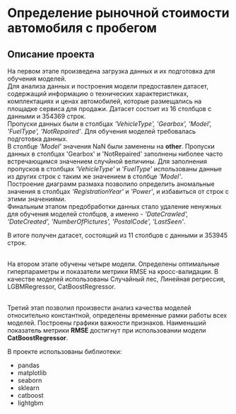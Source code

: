 # Определение рыночной стоимости автомобиля с пробегом
## Описание проекта

На первом этапе произведена загрузка данных и их подготовка для обучения моделей.
<br>Для анализа данных и построения модели предоставлен датасет, содержащий информацию о технических характеристиках, комплектациях и ценах автомобилей, которые размещались на площадке сервиса для продажи. Датасет состоит из 16 столбцов с данными и 354369 строк.
<br>Пропуски данных были в столбцах *'VehicleType', 'Gearbox', 'Model', 'FuelType', 'NotRepaired'*. Для обучения моделей требовалась подготовка данных.
<br>В столбце *'Model'* значения NaN были заменены на **other**. Пропуски данных в столбцах 'Gearbox' и 'NotRepaired' заполнены ниболее часто встречающимся значением случйной величины. Для заполнения пропусков в столбцах *'VehicleType'* и *'FuelType'* использованы данные из других строк с таким же значением в столбце *'Model'*.
<br>Построение диаграмм размаха позволило определить аномальные значения в столбцах *'RegistrationYear'* и *'Power'*, и избавиться от строк с этими значениями.
<br>Финальным этапом предобработки данных стало удаление ненужных для обучения моделей столбцов, а именно - *'DateCrawled', 'DateCreated', 'NumberOfPictures', 'PostalCode', 'LastSeen'*.

В итоге получен датасет, состоящий из 11 столбцов с данными и 353945 строк.

<br>На втором этапе обучены четыре модели. Определены оптимальные гиперпараметры и показатели метрики RMSE на кросс-валидации. В качестве моделей использованы Случайный лес, Линейная регрессия, LGBMRegressor, CatBoostRegressor.

<br>Третий этап позволил произвести анализ качества моделей относительно константной, определены временные рамки работы всех моделей. Построены графики важности признаков. Наименьший показатель метрики **RMSE** достигнут при использовании модели **CatBoostRegressor**.

В проекте использованы библиотеки:
- pandas
- matplotlib
- seaborn
- sklearn
- catboost
- lightgbm
